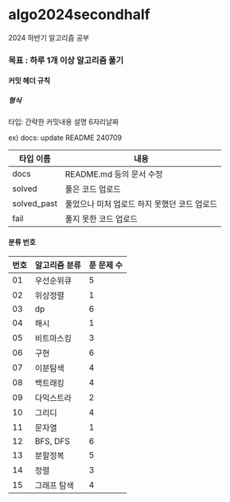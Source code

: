 # algo2024secondhalf

2024 하반기 알고리즘 공부

### 목표 : 하루 1개 이상 알고리즘 풀기

[문제풀이 상황 노션]:https://potent-light-313.notion.site/2024-8ef158496c324f85921834d1b9517fb5?pvs=4



#### 커밋 헤더 규칙

##### 형식

타입: 간략한 커밋내용 설명 6자리날짜

ex) docs: update README 240709



| 타입 이름  | 내용 |
|----|----|
| docs | README.md 등의 문서 수정 |
| solved | 풀은 코드 업로드 |
| solved_past | 풀었으나 미처 업로드 하지 못했던 코드 업로드 |
| fail | 풀지 못한 코드 업로드 |



#### 분류 번호

| 번호 |알고리즘 분류|푼 문제 수|
|----|----|----|
|01|우선순위큐|5|
|02|위상정렬|1|
|03|dp|6|
|04|해시|1|
|05|비트마스킹|3|
|06|구현|6|
|07|이분탐색|4|
|08|백트래킹|4|
|09|다익스트라|2|
|10|그리디|4|
|11|문자열|1|
|12|BFS, DFS|6|
|13|분할정복|5|
|14|정렬|3|
|15|그래프 탐색|4|